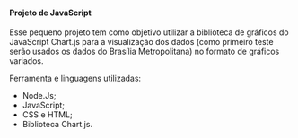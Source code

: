 #### Projeto de JavaScript

Esse pequeno projeto tem como objetivo utilizar a biblioteca de gráficos do JavaScript Chart.js para a visualização dos dados (como primeiro teste serão usados os dados do Brasília Metropolitana) no formato de gráficos variados.

Ferramenta e linguagens utilizadas:
- Node.Js;
- JavaScript;
- CSS e HTML;
- Biblioteca Chart.js.
